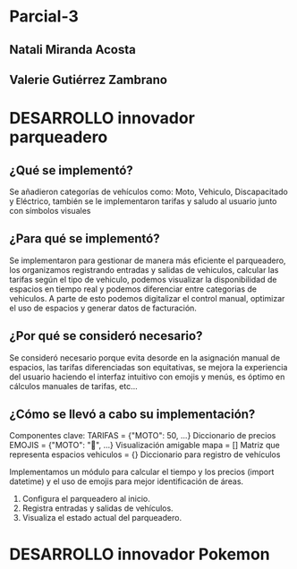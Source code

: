 # Parcial-3

## Natali Miranda Acosta
## Valerie Gutiérrez Zambrano

# DESARROLLO innovador parqueadero 

## ¿Qué se implementó?

 Se añadieron categorías de vehículos como: Moto, Vehiculo, Discapacitado y Eléctrico, también se le implementaron tarifas y saludo al usuario junto con símbolos visuales
## ¿Para qué se implementó?

 Se implementaron para gestionar de manera más eficiente el parqueadero, los organizamos registrando entradas y salidas de vehiculos, calcular las tarifas según el tipo de vehiculo, podemos visualizar la disponibilidad de espacios en tiempo real y podemos diferenciar entre categorias de vehiculos. A parte de esto podemos digitalizar el control manual, optimizar el uso de espacios y generar datos de facturación.
## ¿Por qué se consideró necesario?

 Se consideró necesario porque evita desorde en la asignación manual de espacios, las tarifas diferenciadas son equitativas, se mejora la experiencia del usuario  haciendo el interfaz intuitivo con emojis y menús, es óptimo en cálculos manuales de tarifas, etc...
 
## ¿Cómo se llevó a cabo su implementación?

Componentes clave:
TARIFAS = {"MOTO": 50, ...}   Diccionario de precios
EMOJIS = {"MOTO": "🛵", ...}  Visualización amigable
mapa = []   Matriz que representa espacios
vehiculos = {}  Diccionario para registro de vehículos

Implementamos un módulo para calcular el tiempo y los precios (import datetime) y el uso de emojis para mejor identificación de áreas.

1. Configura el parqueadero al inicio.
2. Registra entradas y salidas de vehículos.
3. Visualiza el estado actual del parqueadero.


# DESARROLLO innovador Pokemon
